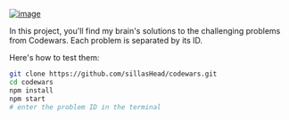 [![image](https://www.codewars.com/packs/assets/og-image.7f5134fb.png)](https://www.codewars.com/)

In this project, you'll find my brain's solutions to the challenging problems from Codewars. 
Each problem is separated by its ID.

Here's how to test them:

```sh
git clone https://github.com/sillasHead/codewars.git
cd codewars
npm install
npm start
# enter the problem ID in the terminal
```
